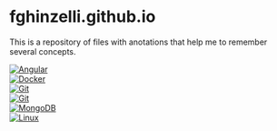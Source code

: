 # fghinzelli.github.io
This is a repository of files with anotations that help me to remember several concepts.

<a href="https://fghinzelli.github.io/angular"><img alt="Angular" src="https://img.shields.io/badge/-Angular-DD0031?style=for-the-badge&logo=angular&logoColor=white" /></a><br>
<a href="https://fghinzelli.github.io/docker"><img alt="Docker" src="https://img.shields.io/badge/-Docker-46a2f1?style=for-the-badge&logo=docker&logoColor=white" /></a><br>
<a href="https://fghinzelli.github.io/git"><img alt="Git" src="https://img.shields.io/badge/-Git-F05032?style=for-the-badge&logo=git&logoColor=white" /></a><br>
<a href="https://fghinzelli.github.io/git"><img alt="Git" src="https://img.shields.io/badge/-Git-F05032?style=for-the-badge&logo=git&logoColor=white" /></a><br>
<a href="https://fghinzelli.github.io/mongodb"><img alt="MongoDB" src="https://img.shields.io/badge/-MongoDB-13aa52?style=for-the-badge&logo=mongodb&logoColor=white" /></a><br>
<a href="https://fghinzelli.github.io/linux"><img alt="Linux" src="https://img.shields.io/badge/-Linux-E95420?style=for-the-badge&logo=ubuntu&logoColor=white" /></a><br>


